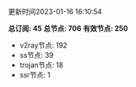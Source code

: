 更新时间2023-01-16 16:10:54

**总订阅: 45**
**总节点: 706**
**有效节点: 250**
- v2ray节点: 192
- ss节点: 39
- trojan节点: 18
- ssr节点: 1
